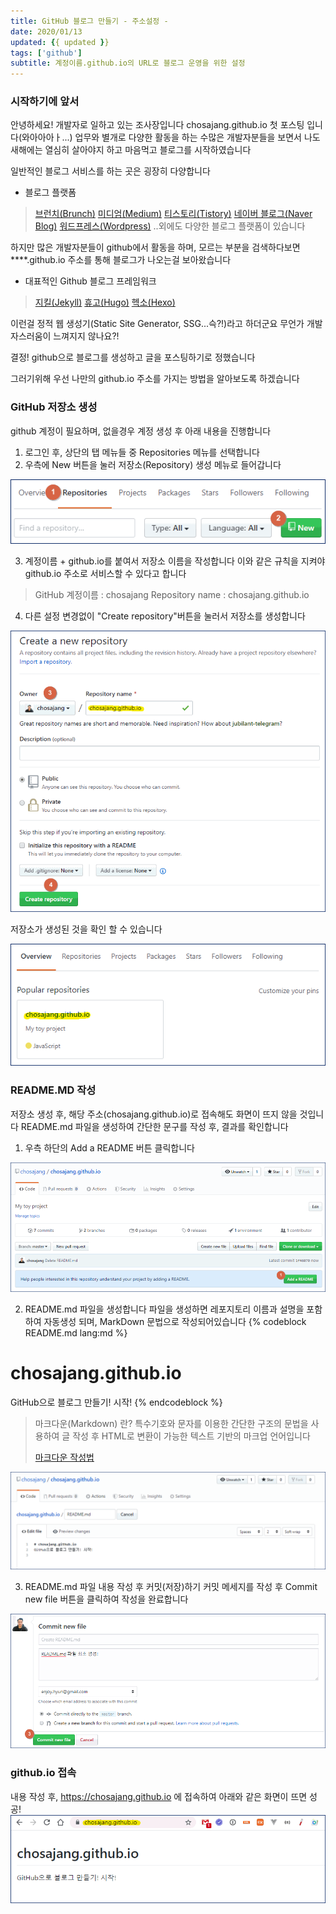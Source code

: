 ```yaml
---
title: GitHub 블로그 만들기 - 주소설정 -
date: 2020/01/13
updated: {{ updated }}
tags: ['github']
subtitle: 계정이름.github.io의 URL로 블로그 운영을 위한 설정
---
```


<!-- more -->

### 시작하기에 앞서
안녕하세요! 개발자로 일하고 있는 조사장입니다
chosajang.github.io 첫 포스팅 입니다(와아아아ㅏ...)
업무와 별개로 다양한 활동을 하는 수많은 개발자분들을 보면서 나도 새해에는 열심히 살아야지 하고 마음먹고 블로그를 시작하였습니다

일반적인 블로그 서비스를 하는 곳은 굉장히 다양합니다
- 블로그 플랫폼
 > <a href="https://brunch.co.kr/">브런치(Brunch)</a>
 > <a href="https://medium.com/">미디엄(Medium)</a>
 > <a href="https://www.tistory.com/">티스토리(Tistory)</a>
 > <a href="http://section.blog.naver.com">네이버 블로그(Naver Blog)</a>
 > <a href="https://wordpress.org/">워드프레스(Wordpress)</a>
 > ..외에도 다양한 블로그 플랫폼이 있습니다

하지만 많은 개발자분들이 github에서 활동을 하며, 모르는 부분을 검색하다보면 ****.github.io 주소를 통해 블로그가 나오는걸 보아왔습니다
- 대표적인 Github 블로그 프레임워크
 > <a href="https://jekyllrb-ko.github.io/">지킬(Jekyll)</a>
 > <a href="https://gohugo.io/">휴고(Hugo)</a>
 > <a href="https://hexo.io/ko/">헥소(Hexo)</a>

이런걸 정적 웹 생성기(Static Site Generator, SSG...슥?!)라고 하더군요
무언가 개발자스러움이 느껴지지 않나요?!

결정! github으로 블로그를 생성하고 글을 포스팅하기로 정했습니다

그러기위해 우선 나만의 github.io 주소를 가지는 방법을 알아보도록 하겠습니다

### GitHub 저장소 생성

github 계정이 필요하며, 없을경우 계정 생성 후 아래 내용을 진행합니다

1. 로그인 후, 상단의 탭 메뉴들 중 Repositories 메뉴를 선택합니다
2. 우측에 New 버튼을 눌러 저장소(Repository) 생성 메뉴로 들어갑니다

<img src="/image/github.blog.create/01.gif" />

3. 계정이름 + github.io를 붙여서 저장소 이름을 작성합니다
이와 같은 규칙을 지켜야 github.io 주소로 서비스할 수 있다고 합니다
> GitHub 계정이름 : chosajang
> Repository name : chosajang.github.io

4. 다른 설정 변경없이 "Create repository"버튼을 눌러서 저장소를 생성합니다

<img src="/image/github.blog.create/02.gif" />

저장소가 생성된 것을 확인 할 수 있습니다

<img src="/image/github.blog.create/03.gif" />

### README.MD 작성
저장소 생성 후, 해당 주소(chosajang.github.io)로 접속해도 화면이 뜨지 않을 것입니다
README.md 파일을 생성하여 간단한 문구를 작성 후, 결과를 확인합니다

1. 우측 하단의 Add a README 버튼 클릭합니다
<img src="/image/github.blog.create/04.gif" />

2. README.md 파일을 생성합니다
파일을 생성하면 레포지토리 이름과 설명을 포함하여 자동생성 되며, MarkDown 문법으로 작성되어있습니다
{% codeblock README.md lang:md %}
# chosajang.github.io
GitHub으로 블로그 만들기! 시작!
{% endcodeblock %}
> 마크다운(Markdown) 란?
> 특수기호와 문자를 이용한 간단한 구조의 문법을 사용하여 글 작성 후 HTML로 변환이 가능한 텍스트 기반의 마크업 언어입니다
>
> <a href="https://gist.github.com/ihoneymon/652be052a0727ad59601">마크다운 작성법</a>

<img src="/image/github.blog.create/05.gif" />

3. README.md 파일 내용 작성 후 커밋(저장)하기
커밋 메세지를 작성 후 Commit new file 버튼을 클릭하여 작성을 완료합니다
<img src="/image/github.blog.create/06.gif" />

### github.io 접속
내용 작성 후, https://chosajang.github.io 에 접속하여 아래와 같은 화면이 뜨면 성공!
<img src="/image/github.blog.create/07.gif" />

